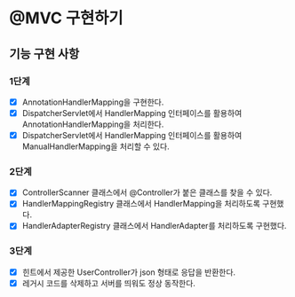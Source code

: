 # @MVC 구현하기

## 기능 구현 사항

### 1단계

- [x] AnnotationHandlerMapping을 구현한다.
- [x] DispatcherServlet에서 HandlerMapping 인터페이스를 활용하여 AnnotationHandlerMapping을 처리한다.
- [x] DispatcherServlet에서 HandlerMapping 인터페이스를 활용하여 ManualHandlerMapping을 처리할 수 있다.

### 2단계

- [x] ControllerScanner 클래스에서 @Controller가 붙은 클래스를 찾을 수 있다.
- [x] HandlerMappingRegistry 클래스에서 HandlerMapping을 처리하도록 구현했다.
- [x] HandlerAdapterRegistry 클래스에서 HandlerAdapter를 처리하도록 구현했다.

### 3단계

- [x] 힌트에서 제공한 UserController가 json 형태로 응답을 반환한다.
- [x] 레거시 코드를 삭제하고 서버를 띄워도 정상 동작한다.
